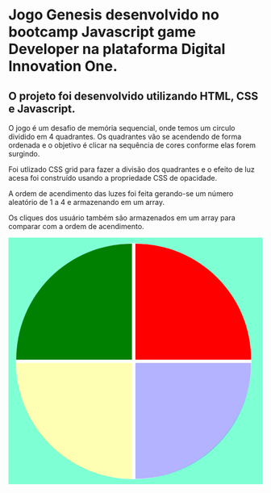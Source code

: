 # Jogo Genesis desenvolvido no bootcamp Javascript game Developer na plataforma Digital Innovation One.

## O projeto foi desenvolvido utilizando HTML, CSS e Javascript.

O jogo é um desafio de memória sequencial, onde temos um circulo dividido em 4 quadrantes. 
Os quadrantes vão se acendendo de forma ordenada e o objetivo é clicar na sequência de cores conforme elas forem surgindo.

Foi utlizado CSS grid para fazer a divisão dos quadrantes e o efeito de luz acesa foi construído usando a propriedade CSS de opacidade.

A ordem de acendimento das luzes foi feita gerando-se um número aleatório de 1 a 4 e armazenando em um array.

Os cliques dos usuário também são armazenados em um array para comparar com a ordem de acendimento.

![screenshot](imgs/screenshot.PNG)

